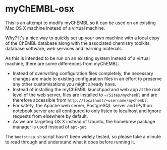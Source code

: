 myChEMBL-osx
============

This is an attempt to modify myChEMBL so it can be used on an existing Mac OS X machine instead of a virtual machine.

Why? It's a nice way to quickly set up your own machine with a local copy of the ChEMBL database along with the associated chemistry toolkits, database software, web services and learning materials.

As this is intended to be run on an existing system instead of a virtual machine, there are some differences from myChEMBL:

- Instead of overwriting configuration files completely, the necessary changes are made to existing configuration files in an effort to preserve any other customisations you might already have.
- Instead of installing the myChEMBL launchpad and web app at the root level of the web server, files are installed to `~/Sites/mychembl` and are therefore accessible from `http://localhost/~username/mychembl`.
- For safety, the Apache web server, PostgreSQL server and iPython notebook server are all configured to only listen to localhost and ignore requests from elsewhere by default.
- As we are targeting OS X instead of Ubuntu, the homebrew package manager is used instead of `apt-get`.

The `bootstrap.sh` script hasn’t been widely tested, so please take a minute to read through and understand what it does before running it.
